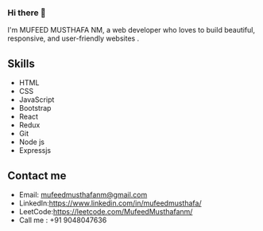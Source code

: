 ### Hi there 👋

I'm MUFEED MUSTHAFA NM, a web developer who loves to build beautiful, responsive, and user-friendly  websites .  

## Skills

- HTML
- CSS
- JavaScript
- Bootstrap
- React
- Redux
- Git
- Node js
-  Expressjs
  


## Contact me

- Email: mufeedmusthafanm@gmail.com
- LinkedIn:https://www.linkedin.com/in/mufeedmusthafa/
- LeetCode:https://leetcode.com/MufeedMusthafanm/
- Call me  : +91 9048047636
 
